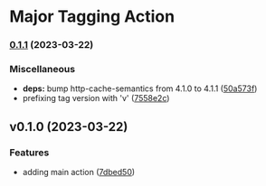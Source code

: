 # Major Tagging Action

### [0.1.1](https://github.com/Lupise/major-tagging-action/compare/v0...v0.1.1) (2023-03-22)


### Miscellaneous

* **deps:** bump http-cache-semantics from 4.1.0 to 4.1.1 ([50a573f](https://github.com/Lupise/major-tagging-action/commit/50a573f68b11168a9d79cc5315a8bfa856df5d89))
* prefixing tag version with 'v' ([7558e2c](https://github.com/Lupise/major-tagging-action/commit/7558e2c71a7fa6efb6b61bc1b81210e73b6e04a7))

## v0.1.0 (2023-03-22)


### Features

* adding main action ([7dbed50](https://github.com/Lupise/major-tagging-action/commit/7dbed5011de3b0714caf8d3571c41b8109efc910))